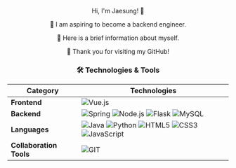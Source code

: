 <p align="center"> Hi, I'm Jaesung! 👋</p>

<p align="center">🚀 I am aspiring to become a backend engineer.</p>
<p align="center">📄 Here is a brief information about myself.</p>
<p align="center">🙏 Thank you for visiting my GitHub!</p>

### <p align="center">🛠️ Technologies & Tools</p>

<div align="center">

| **Category**          | **Technologies**                                                                                         |
|-----------------------|----------------------------------------------------------------------------------------------------------|
| **Frontend**          | ![Vue.js](https://img.shields.io/badge/Vue.js-35495E?style=for-the-badge&logo=vue.js&logoColor=4FC08D)  |
| **Backend**           | ![Spring](https://img.shields.io/badge/Spring-6DB33F?style=for-the-badge&logo=spring&logoColor=white) ![Node.js](https://img.shields.io/badge/Node.js-43853D?style=for-the-badge&logo=node.js&logoColor=white) ![Flask](https://img.shields.io/badge/Flask-000000?style=for-the-badge&logo=flask&logoColor=white) ![MySQL](https://img.shields.io/badge/MySQL-00000F?style=for-the-badge&logo=mysql&logoColor=white)  |
| **Languages**         | ![Java](https://img.shields.io/badge/Java-ED8B00?style=for-the-badge&logo=openjdk&logoColor=white) ![Python](https://img.shields.io/badge/Python-3776AB?style=for-the-badge&logo=python&logoColor=white) ![HTML5](https://img.shields.io/badge/HTML5-E34F26?style=for-the-badge&logo=html5&logoColor=white) ![CSS3](https://img.shields.io/badge/CSS3-1572B6?style=for-the-badge&logo=css3&logoColor=white) ![JavaScript](https://img.shields.io/badge/JavaScript-F7DF1E?style=for-the-badge&logo=JavaScript&logoColor=white) |
| **Collaboration Tools** | ![GIT](https://img.shields.io/badge/GIT-E44C30?style=for-the-badge&logo=git&logoColor=white)  | 

</div>
